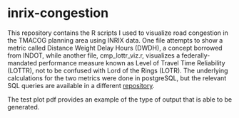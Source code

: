 # inrix-congestion

This repository contains the R scripts I used to visualize road congestion in the TMACOG planning area using INRIX data. One file attempts to show a metric called Distance Weight Delay Hours (DWDH), a concept borrowed from INDOT, while another file, cmp_lottr_viz.r, visualizes a federally-mandated performance measure known as Level of Travel Time Reliability (LOTTR), not to be confused with Lord of the Rings (LOTR). The underlying calculations for the two metrics were done in postgreSQL, but the relevant SQL queries are available in a different [repository](https://github.com/mr-fuller/npmrds).

The test plot pdf provides an example of the type of output that is able to be generated.

